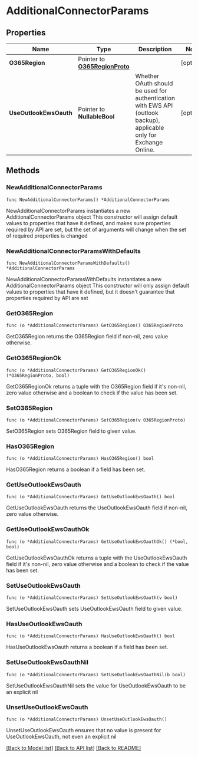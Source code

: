 # AdditionalConnectorParams

## Properties

Name | Type | Description | Notes
------------ | ------------- | ------------- | -------------
**O365Region** | Pointer to [**O365RegionProto**](O365RegionProto.md) |  | [optional] 
**UseOutlookEwsOauth** | Pointer to **NullableBool** | Whether OAuth should be used for authentication with EWS API (outlook backup), applicable only for Exchange Online. | [optional] 

## Methods

### NewAdditionalConnectorParams

`func NewAdditionalConnectorParams() *AdditionalConnectorParams`

NewAdditionalConnectorParams instantiates a new AdditionalConnectorParams object
This constructor will assign default values to properties that have it defined,
and makes sure properties required by API are set, but the set of arguments
will change when the set of required properties is changed

### NewAdditionalConnectorParamsWithDefaults

`func NewAdditionalConnectorParamsWithDefaults() *AdditionalConnectorParams`

NewAdditionalConnectorParamsWithDefaults instantiates a new AdditionalConnectorParams object
This constructor will only assign default values to properties that have it defined,
but it doesn't guarantee that properties required by API are set

### GetO365Region

`func (o *AdditionalConnectorParams) GetO365Region() O365RegionProto`

GetO365Region returns the O365Region field if non-nil, zero value otherwise.

### GetO365RegionOk

`func (o *AdditionalConnectorParams) GetO365RegionOk() (*O365RegionProto, bool)`

GetO365RegionOk returns a tuple with the O365Region field if it's non-nil, zero value otherwise
and a boolean to check if the value has been set.

### SetO365Region

`func (o *AdditionalConnectorParams) SetO365Region(v O365RegionProto)`

SetO365Region sets O365Region field to given value.

### HasO365Region

`func (o *AdditionalConnectorParams) HasO365Region() bool`

HasO365Region returns a boolean if a field has been set.

### GetUseOutlookEwsOauth

`func (o *AdditionalConnectorParams) GetUseOutlookEwsOauth() bool`

GetUseOutlookEwsOauth returns the UseOutlookEwsOauth field if non-nil, zero value otherwise.

### GetUseOutlookEwsOauthOk

`func (o *AdditionalConnectorParams) GetUseOutlookEwsOauthOk() (*bool, bool)`

GetUseOutlookEwsOauthOk returns a tuple with the UseOutlookEwsOauth field if it's non-nil, zero value otherwise
and a boolean to check if the value has been set.

### SetUseOutlookEwsOauth

`func (o *AdditionalConnectorParams) SetUseOutlookEwsOauth(v bool)`

SetUseOutlookEwsOauth sets UseOutlookEwsOauth field to given value.

### HasUseOutlookEwsOauth

`func (o *AdditionalConnectorParams) HasUseOutlookEwsOauth() bool`

HasUseOutlookEwsOauth returns a boolean if a field has been set.

### SetUseOutlookEwsOauthNil

`func (o *AdditionalConnectorParams) SetUseOutlookEwsOauthNil(b bool)`

 SetUseOutlookEwsOauthNil sets the value for UseOutlookEwsOauth to be an explicit nil

### UnsetUseOutlookEwsOauth
`func (o *AdditionalConnectorParams) UnsetUseOutlookEwsOauth()`

UnsetUseOutlookEwsOauth ensures that no value is present for UseOutlookEwsOauth, not even an explicit nil

[[Back to Model list]](../README.md#documentation-for-models) [[Back to API list]](../README.md#documentation-for-api-endpoints) [[Back to README]](../README.md)


